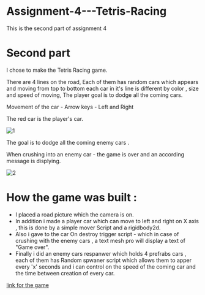 # Assignment-4---Tetris-Racing
This is the second part of assignment 4


# Second part 

I chose to make the Tetris Racing game.

There are 4 lines on the road, Each of them has random cars which appears and moving from top to bottom each car in it's line is different by color , size and speed of moving, The player goal is to dodge all the coming cars.

Movement of the car - Arrow keys - Left and Right 

The red car is the player's car.

![1](https://user-images.githubusercontent.com/57447475/140756046-45803369-f76b-408b-a5a6-2e97cdbdb314.jpeg)


The goal is to dodge all the coming enemy cars .

When crushing into an enemy car - the game is over and an according message is displying.


![2](https://user-images.githubusercontent.com/57447475/140756175-a0cc1372-c55d-4d6b-ba35-33a6420d18f1.jpeg)


# How the game was built :
* I placed a road picture which the camera is on.
* In addition i made a player car which can move to left and right on X axis , this is done by a simple mover Script and a rigidbody2d.
* Also i gave to the car On destroy trigger script - which in case of crushing with the enemy cars , a text mesh pro will display a text of "Game over".
* Finally i did an enemy cars respanwer which holds 4 prefrabs cars , each of them has Random spwaner script which allows them to apper every 'x' seconds and i can
 control on the speed of the coming car and the time between creation of every car.



[link for the game](https://eladwd.itch.io/tetris-racing)







